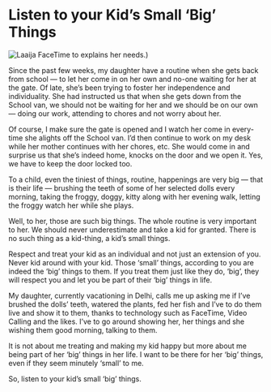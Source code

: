 # Listen to your Kid’s Small ‘Big’ Things

![Laaija FaceTime to explains her needs.)](https://cdn.oinam.com/stories/2012/facetime-laaija-2012.jpg)

Since the past few weeks, my daughter have a routine when she gets back from school — to let her come in on her own and no-one waiting for her at the gate. Of late, she’s been trying to foster her independence and individuality. She had instructed us that when she gets down from the School van, we should not be waiting for her and we should be on our own — doing our work, attending to chores and not worry about her.

Of course, I make sure the gate is opened and I watch her come in every-time she alights off the School van. I’d then continue to work on my desk while her mother continues with her chores, etc. She would come in and surprise us that she’s indeed home, knocks on the door and we open it. Yes, we have to keep the door locked too.

To a child, even the tiniest of things, routine, happenings are very big — that is their life — brushing the teeth of some of her selected dolls every morning, taking the froggy, doggy, kitty along with her evening walk, letting the froggy watch her while she plays.

Well, to her, those are such big things. The whole routine is very important to her. We should never underestimate and take a kid for granted. There is no such thing as a kid-thing, a kid’s small things.

Respect and treat your kid as an individual and not just an extension of you. Never kid around with your kid. Those ‘small’ things, according to you are indeed the ‘big’ things to them. If you treat them just like they do, ‘big’, they will respect you and let you be part of their ‘big’ things in life.

My daughter, currently vacationing in Delhi, calls me up asking me if I’ve brushed the dolls’ teeth, watered the plants, fed her fish and I’ve to do them live and show it to them, thanks to technology such as FaceTime, Video Calling and the likes. I’ve to go around showing her, her things and she wishing them good morning, talking to them.

It is not about me treating and making my kid happy but more about me being part of her ‘big’ things in her life. I want to be there for her ‘big’ things, even if they seem minutely ‘small’ to me.

So, listen to your kid’s small ‘big’ things.
